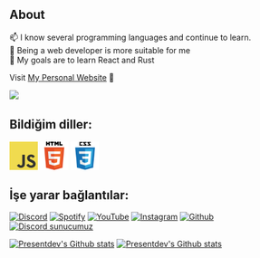 ## About
📫 I know several programming languages ​​and continue to learn. <br>🧪 Being a web developer is more suitable for me <br>🌊 My goals are to learn React and Rust

Visit [My Personal Website](/) 💞

<a href="https://github.com/presentdev"><img src="https://img.shields.io/github/followers/presentdev?style=for-the-badge"></a>

## Bildiğim diller:
[<img src="https://raw.githubusercontent.com/github/explore/80688e429a7d4ef2fca1e82350fe8e3517d3494d/topics/javascript/javascript.png" width="50px"></img>](#bildiğim-diller)
[<img src="https://raw.githubusercontent.com/github/explore/80688e429a7d4ef2fca1e82350fe8e3517d3494d/topics/html/html.png" width="50px"></img>](#bildiğim-diller)
[<img src="https://raw.githubusercontent.com/github/explore/80688e429a7d4ef2fca1e82350fe8e3517d3494d/topics/css/css.png" width="50px"></img>](#bildiğim-diller)

## İşe yarar bağlantılar:
[![Discord](https://img.shields.io/badge/discord%20-7289DA.svg?&style=for-the-badge&logo=discord&logoColor=white)](https://discord.com/users/568009725879386133)
[![Spotify](https://img.shields.io/badge/Spotify%20-1ed760.svg?&style=for-the-badge&logo=spotify&logoColor=white)](https://open.spotify.com/user/tsv62vbya6ncgkd36aqr9ckbg)
[![YouTube](https://img.shields.io/badge/youtube%20-ff0000.svg?&style=for-the-badge&logo=youtube&logoColor=white)](https://youtube.com/DiscordBotDevelopers)
[![Instagram](https://img.shields.io/badge/INSTAGRAM%20-DC3175.svg?&style=for-the-badge&logo=instagram&logoColor=white)](https://instagram.com/Presentdev)
[![Github](https://img.shields.io/badge/GitHub%20-191717.svg?&style=for-the-badge&logo=github&logoColor=white)](https://github.com/Presentdev)
[![Discord sunucumuz](https://img.shields.io/badge/present%20development%20-7289DA.svg?&style=for-the-badge&logo=discord&logoColor=white)](https://discord.gg/JzprsDqPAC)

[![Presentdev's Github stats](https://github-readme-stats.vercel.app/api?username=Presentdev&count_private=true&show_icons=true&theme=dark&hide_border=true)](#i̇şe-yarar-bağlantılar)
[![Presentdev's Github stats](https://github-readme-stats.vercel.app/api/top-langs/?username=Presentdev&theme=dark&count_private=true&show_icons=true&hide_border=true)](#i̇şe-yarar-bağlantılar)
